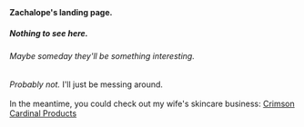 
<html lang="en">
  <head> <strong>Zachalope's landing page.</strong></head>
<body>

<h5>Nothing to see here.</h5>
<h6>Maybe someday they'll be something interesting.</h6>
<em>Probably not.</em> I'll just be messing around.<br>
<br>
In the meantime, you could check out my wife's skincare business: <a href="https://crimsoncardinal.skin">Crimson Cardinal Products</a>
</body>
</html>
